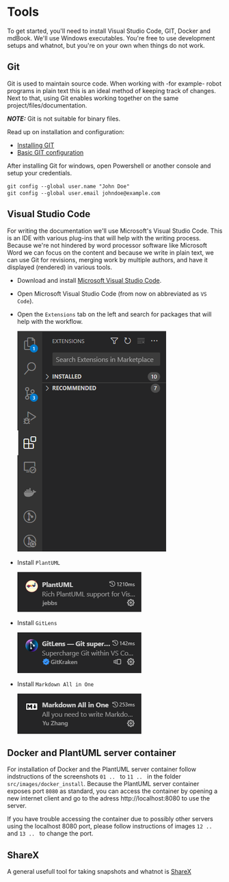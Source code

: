 # Tools

To get started, you'll need to install Visual Studio Code, GIT, Docker and mdBook. We'll use Windows executables. You're free to use development setups and whatnot, but you're on your own when things do not work.

## Git

Git is used to maintain source code. When working with -for example- robot programs in plain text this is an ideal method of keeping track of changes. Next to that, using Git enables working together on the same project/files/documentation.

**_NOTE:_**  Git is not suitable for binary files.

Read up on installation and configuration:
- [Installing GIT](https://git-scm.com/download/win)
- [Basic GIT configuration](https://git-scm.com/book/en/v2/Getting-Started-First-Time-Git-Setup)

After installing Git for windows, open Powershell or another console and setup your credentials.
```
git config --global user.name "John Doe"
git config --global user.email johndoe@example.com
```

## Visual Studio Code

For writing the documentation we'll use Microsoft's Visual Studio Code. This is an IDE with various plug-ins that will help with the writing process.
Because we're not hindered by word processor software like Microsoft Word we can focus on the content and because we write in plain text, we can use Git for revisions, merging work by multiple authors, and have it displayed (rendered) in various tools.

- Download and install [Microsoft Visual Studio Code](https://code.visualstudio.com/).
- Open Microsoft Visual Studio Code (from now on abbreviated as `VS Code`).
- Open the `Extensions` tab on the left and search for packages that will help with the workflow.
 
  ![Extensions](./images/code_extensions.png "Visual Code Extensions")
- Install `PlantUML`
  
  ![PlantUML](./images/code_plantuml.png "PlantUML")

- Install `GitLens`

  ![GitLens](./images/code_gitlens.png "GitLens")

- Install `Markdown All in One`
  
  ![MarkdownAllinOne](./images/code_markdownallinone.png "Markdown All in One")

## Docker and PlantUML server container

For installation of Docker and the PlantUML server container follow indstructions of the screenshots `01 .. ` to `11 .. ` in the folder `src/images/docker_install`. Because the PlantUML server container exposes port `8080` as standard, you can access the container by opening a new internet client and go to the adress http://localhost:8080 to use the server.

If you have trouble accessing the container due to possibly other servers using the localhost 8080 port, please follow instructions of images `12 .. ` and `13 .. ` to change the port.
 
## ShareX

A general usefull tool for taking snapshots and whatnot is [ShareX](https://getsharex.com/downloads)